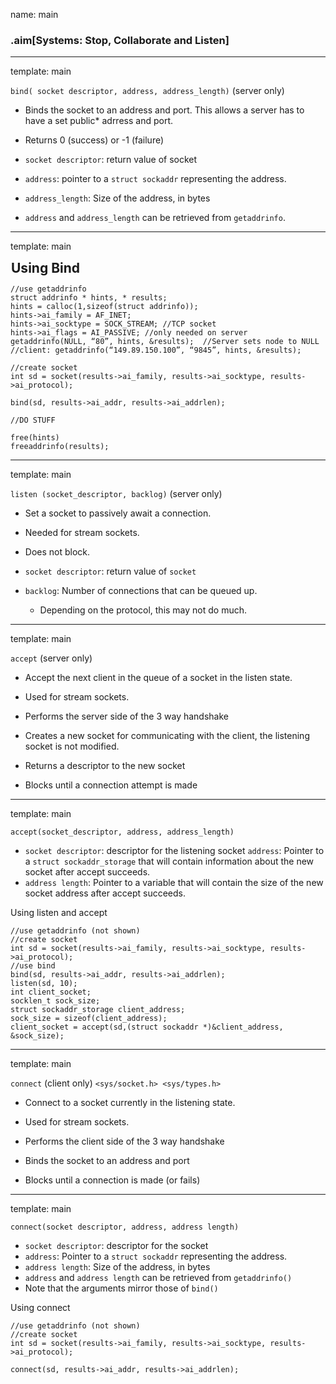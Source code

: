 name: main

### .aim[Systems: Stop, Collaborate and Listen]
<style>
.aim {
font-size: .75em;
border-bottom: 1px solid lightgray;
margin: 1px;
}
.remark-inline-code {
  background-color: lightgray;
  border-radius: 3px;
  padding-left: 2px;
  padding-right: 2px;
}
h4 {
font-size: 1.5em;
margin: 1px;
}

center_img {
  display: block;
  text-align: center;
}

.table {
  border: solid 1px black;
}

</style>



---
template: main

`bind( socket descriptor, address, address_length)` (server only)

* Binds the socket to an address and port. This allows a server has to have a set public* adrress and port.

* Returns 0 (success) or -1 (failure)

* `socket descriptor`: return value of socket

* `address`: pointer to a `struct sockaddr` representing the address.

* `address_length`: Size of the address, in bytes


* `address` and `address_length` can be retrieved from `getaddrinfo`.

---
template: main

#### Using Bind
```
//use getaddrinfo
struct addrinfo * hints, * results;
hints = calloc(1,sizeof(struct addrinfo));
hints->ai_family = AF_INET;
hints->ai_socktype = SOCK_STREAM; //TCP socket
hints->ai_flags = AI_PASSIVE; //only needed on server
getaddrinfo(NULL, “80”, hints, &results);  //Server sets node to NULL
//client: getaddrinfo(“149.89.150.100”, “9845”, hints, &results);

//create socket
int sd = socket(results->ai_family, results->ai_socktype, results->ai_protocol);

bind(sd, results->ai_addr, results->ai_addrlen);

//DO STUFF

free(hints)
freeaddrinfo(results);
```

---
template: main

`listen (socket_descriptor, backlog)` (server only)

* Set a socket to passively await a connection.

* Needed for stream sockets.

* Does not block.

* `socket descriptor`: return value of `socket`

* `backlog`: Number of connections that can be queued up.
  * Depending on the protocol, this may not do much.

---
template: main

`accept` (server only)

* Accept the next client in the queue of a socket in the listen state.

* Used for stream sockets.

* Performs the server side of the 3 way handshake

* Creates a new socket for communicating with the client, the listening socket is not modified.

* Returns a descriptor to the new socket

* Blocks until a connection attempt is made

---
template: main

`accept(socket_descriptor, address, address_length)`
* `socket descriptor`: descriptor for the listening socket
`address`: Pointer to a `struct sockaddr_storage` that will contain information about the new socket after accept succeeds.
* `address length`: Pointer to a variable that will contain the size of the new socket address after accept succeeds.

Using listen and accept
```
//use getaddrinfo (not shown)
//create socket
int sd = socket(results->ai_family, results->ai_socktype, results->ai_protocol);
//use bind
bind(sd, results->ai_addr, results->ai_addrlen);
listen(sd, 10);
int client_socket;
socklen_t sock_size;
struct sockaddr_storage client_address;
sock_size = sizeof(client_address);
client_socket = accept(sd,(struct sockaddr *)&client_address, &sock_size);
```

---
template: main

`connect` (client only) `<sys/socket.h> <sys/types.h>`

* Connect to a socket currently in the listening state.

* Used for stream sockets.

* Performs the client side of the 3 way handshake

* Binds the socket to an address and port

* Blocks until a connection is made (or fails)

---
template: main

`connect(socket descriptor, address, address length)`
* `socket descriptor`: descriptor for the socket
* `address`: Pointer to a `struct sockaddr` representing the address.
* `address length`: Size of the address, in bytes
* `address` and `address length` can be retrieved from `getaddrinfo()`
* Note that the arguments mirror those of `bind()`

Using connect
```
//use getaddrinfo (not shown)
//create socket
int sd = socket(results->ai_family, results->ai_socktype, results->ai_protocol);

connect(sd, results->ai_addr, results->ai_addrlen);
```
